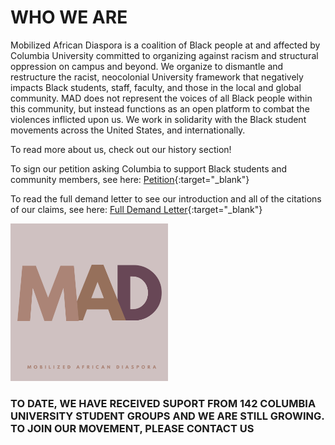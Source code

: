 # WHO WE ARE

Mobilized African Diaspora is a coalition of Black people at and affected by Columbia University committed to organizing against racism and structural oppression on campus and beyond. We organize to dismantle and restructure the racist, neocolonial University framework that negatively impacts Black students, staff, faculty, and those in the local and global community. MAD does not represent the voices of all Black people within this community, but instead functions as an open platform to combat the violences inflicted upon us. We work in solidarity with the Black student movements across the United States, and internationally. 

To read more about us, check out our history section!

To sign our petition asking Columbia to support Black students and community members, see here: [Petition](https://actionnetwork.org/petitions/mobilized-african-diaspora-demands?source=direct_link&){:target="_blank"}

To read the full demand letter to see our introduction and all of the citations of our claims, see here: [Full Demand Letter](https://docs.google.com/document/d/1yLZN0AyGZlvpnNxzbc9osaWMMeI7WjxGJo0Ujc1x98I/edit?usp=sharing){:target="_blank"}

<img src="images/image0.png" alt="logo" class="center" style="margin-left: auto; margin-right: auto; width: 50%;">


### TO DATE, WE HAVE RECEIVED SUPORT FROM 142 COLUMBIA UNIVERSITY STUDENT GROUPS AND WE ARE STILL GROWING. TO JOIN OUR MOVEMENT, PLEASE CONTACT US
